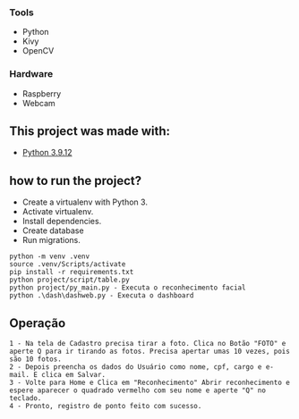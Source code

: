 ### Tools
* Python
* Kivy
* OpenCV

### Hardware
* Raspberry
* Webcam

## This project was made with:

* [Python 3.9.12](https://www.python.org/) 

## how to run the project?

* Create a virtualenv with Python 3.
* Activate virtualenv.
* Install dependencies.
* Create database
* Run migrations.

```
python -m venv .venv
source .venv/Scripts/activate
pip install -r requirements.txt
python project/script/table.py
python project/py_main.py - Executa o reconhecimento facial
python .\dash\dashweb.py - Executa o dashboard
```

## Operação

    1 - Na tela de Cadastro precisa tirar a foto. Clica no Botão "FOTO" e aperte Q para ir tirando as fotos. Precisa apertar umas 10 vezes, pois são 10 fotos.
    2 - Depois preencha os dados do Usuário como nome, cpf, cargo e e-mail. E clica em Salvar.
    3 - Volte para Home e Clica em "Reconhecimento" Abrir reconhecimento e espere aparecer o quadrado vermelho com seu nome e aperte "Q" no teclado.
    4 - Pronto, registro de ponto feito com sucesso.
